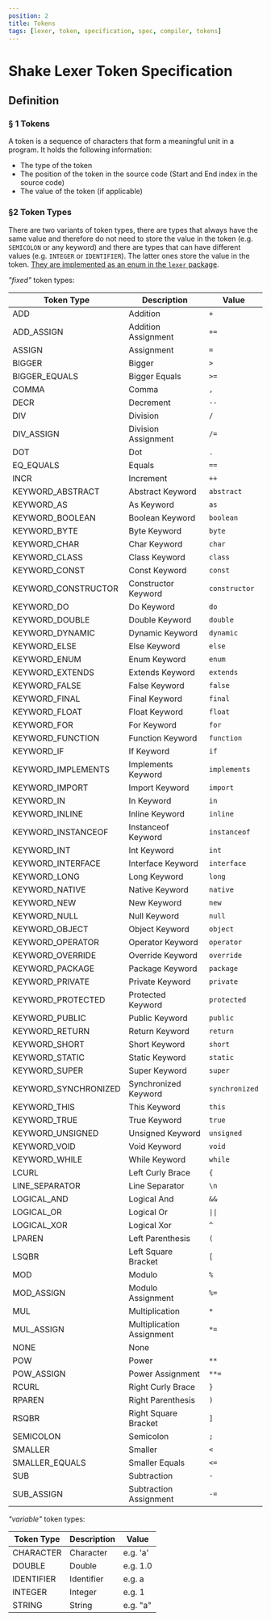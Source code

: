 ```yaml
---
position: 2
title: Tokens
tags: [lexer, token, specification, spec, compiler, tokens]
---
```


# Shake Lexer Token Specification

## Definition

### § 1 Tokens

A token is a sequence of characters that form a meaningful unit in a program. It holds the following information:

- The type of the token
- The position of the token in the source code (Start and End index in the source code)
- The value of the token (if applicable)

### §2 Token Types

There are two variants of token types, there are types that always have the same value and therefore do not need to store the value in the token (e.g. `SEMICOLON` or any keyword) and there are types that can have different values (e.g. `INTEGER` or `IDENTIFIER`). The latter ones store the value in the token. [They are implemented as an enum in the `lexer` package](https://github.com/shakelang/shake/blob/master/shake/compiler/lexer/src/commonMain/kotlin/io/github/shakelang/shake/lexer/token/ShakeTokenType.kt).

_"fixed"_ token types:

| Token Type           | Description               | Value          |
| -------------------- | ------------------------- | -------------- |
| ADD                  | Addition                  | `+`            |
| ADD_ASSIGN           | Addition Assignment       | `+=`           |
| ASSIGN               | Assignment                | `=`            |
| BIGGER               | Bigger                    | `>`            |
| BIGGER_EQUALS        | Bigger Equals             | `>=`           |
| COMMA                | Comma                     | `,`            |
| DECR                 | Decrement                 | `--`           |
| DIV                  | Division                  | `/`            |
| DIV_ASSIGN           | Division Assignment       | `/=`           |
| DOT                  | Dot                       | `.`            |
| EQ_EQUALS            | Equals                    | `==`           |
| INCR                 | Increment                 | `++`           |
| KEYWORD_ABSTRACT     | Abstract Keyword          | `abstract`     |
| KEYWORD_AS           | As Keyword                | `as`           |
| KEYWORD_BOOLEAN      | Boolean Keyword           | `boolean`      |
| KEYWORD_BYTE         | Byte Keyword              | `byte`         |
| KEYWORD_CHAR         | Char Keyword              | `char`         |
| KEYWORD_CLASS        | Class Keyword             | `class`        |
| KEYWORD_CONST        | Const Keyword             | `const`        |
| KEYWORD_CONSTRUCTOR  | Constructor Keyword       | `constructor`  |
| KEYWORD_DO           | Do Keyword                | `do`           |
| KEYWORD_DOUBLE       | Double Keyword            | `double`       |
| KEYWORD_DYNAMIC      | Dynamic Keyword           | `dynamic`      |
| KEYWORD_ELSE         | Else Keyword              | `else`         |
| KEYWORD_ENUM         | Enum Keyword              | `enum`         |
| KEYWORD_EXTENDS      | Extends Keyword           | `extends`      |
| KEYWORD_FALSE        | False Keyword             | `false`        |
| KEYWORD_FINAL        | Final Keyword             | `final`        |
| KEYWORD_FLOAT        | Float Keyword             | `float`        |
| KEYWORD_FOR          | For Keyword               | `for`          |
| KEYWORD_FUNCTION     | Function Keyword          | `function`     |
| KEYWORD_IF           | If Keyword                | `if`           |
| KEYWORD_IMPLEMENTS   | Implements Keyword        | `implements`   |
| KEYWORD_IMPORT       | Import Keyword            | `import`       |
| KEYWORD_IN           | In Keyword                | `in`           |
| KEYWORD_INLINE       | Inline Keyword            | `inline`       |
| KEYWORD_INSTANCEOF   | Instanceof Keyword        | `instanceof`   |
| KEYWORD_INT          | Int Keyword               | `int`          |
| KEYWORD_INTERFACE    | Interface Keyword         | `interface`    |
| KEYWORD_LONG         | Long Keyword              | `long`         |
| KEYWORD_NATIVE       | Native Keyword            | `native`       |
| KEYWORD_NEW          | New Keyword               | `new`          |
| KEYWORD_NULL         | Null Keyword              | `null`         |
| KEYWORD_OBJECT       | Object Keyword            | `object`       |
| KEYWORD_OPERATOR     | Operator Keyword          | `operator`     |
| KEYWORD_OVERRIDE     | Override Keyword          | `override`     |
| KEYWORD_PACKAGE      | Package Keyword           | `package`      |
| KEYWORD_PRIVATE      | Private Keyword           | `private`      |
| KEYWORD_PROTECTED    | Protected Keyword         | `protected`    |
| KEYWORD_PUBLIC       | Public Keyword            | `public`       |
| KEYWORD_RETURN       | Return Keyword            | `return`       |
| KEYWORD_SHORT        | Short Keyword             | `short`        |
| KEYWORD_STATIC       | Static Keyword            | `static`       |
| KEYWORD_SUPER        | Super Keyword             | `super`        |
| KEYWORD_SYNCHRONIZED | Synchronized Keyword      | `synchronized` |
| KEYWORD_THIS         | This Keyword              | `this`         |
| KEYWORD_TRUE         | True Keyword              | `true`         |
| KEYWORD_UNSIGNED     | Unsigned Keyword          | `unsigned`     |
| KEYWORD_VOID         | Void Keyword              | `void`         |
| KEYWORD_WHILE        | While Keyword             | `while`        |
| LCURL                | Left Curly Brace          | `{`            |
| LINE_SEPARATOR       | Line Separator            | `\n`           |
| LOGICAL_AND          | Logical And               | `&&`           |
| LOGICAL_OR           | Logical Or                | `\|\|`         |
| LOGICAL_XOR          | Logical Xor               | `^`            |
| LPAREN               | Left Parenthesis          | `(`            |
| LSQBR                | Left Square Bracket       | `[`            |
| MOD                  | Modulo                    | `%`            |
| MOD_ASSIGN           | Modulo Assignment         | `%=`           |
| MUL                  | Multiplication            | `*`            |
| MUL_ASSIGN           | Multiplication Assignment | `*=`           |
| NONE                 | None                      |                |
| POW                  | Power                     | `**`           |
| POW_ASSIGN           | Power Assignment          | `**=`          |
| RCURL                | Right Curly Brace         | `}`            |
| RPAREN               | Right Parenthesis         | `)`            |
| RSQBR                | Right Square Bracket      | `]`            |
| SEMICOLON            | Semicolon                 | `;`            |
| SMALLER              | Smaller                   | `<`            |
| SMALLER_EQUALS       | Smaller Equals            | `<=`           |
| SUB                  | Subtraction               | `-`            |
| SUB_ASSIGN           | Subtraction Assignment    | `-=`           |

_"variable"_ token types:

| Token Type | Description | Value    |
| ---------- | ----------- | -------- |
| CHARACTER  | Character   | e.g. 'a' |
| DOUBLE     | Double      | e.g. 1.0 |
| IDENTIFIER | Identifier  | e.g. a   |
| INTEGER    | Integer     | e.g. 1   |
| STRING     | String      | e.g. "a" |
